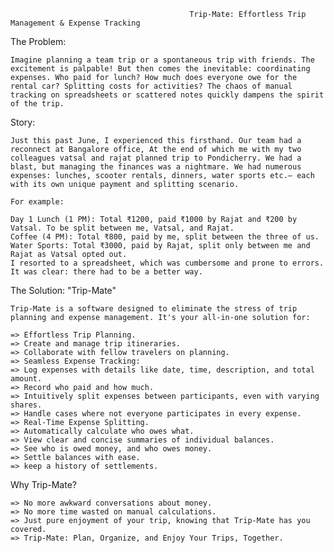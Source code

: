                                             Trip-Mate: Effortless Trip Management & Expense Tracking
The Problem:

    Imagine planning a team trip or a spontaneous trip with friends. The excitement is palpable! But then comes the inevitable: coordinating expenses. Who paid for lunch? How much does everyone owe for the rental car? Splitting costs for activities? The chaos of manual tracking on spreadsheets or scattered notes quickly dampens the spirit of the trip.

Story:

    Just this past June, I experienced this firsthand. Our team had a reconnect at Bangalore office, At the end of which me with my two colleagues vatsal and rajat planned trip to Pondicherry. We had a blast, but managing the finances was a nightmare. We had numerous expenses: lunches, scooter rentals, dinners, water sports etc.– each with its own unique payment and splitting scenario.

    For example:

    Day 1 Lunch (1 PM): Total ₹1200, paid ₹1000 by Rajat and ₹200 by Vatsal. To be split between me, Vatsal, and Rajat.
    Coffee (4 PM): Total ₹800, paid by me, split between the three of us.
    Water Sports: Total ₹3000, paid by Rajat, split only between me and Rajat as Vatsal opted out.
    I resorted to a spreadsheet, which was cumbersome and prone to errors. It was clear: there had to be a better way.

The Solution: "Trip-Mate"

    Trip-Mate is a software designed to eliminate the stress of trip planning and expense management. It's your all-in-one solution for:

    => Effortless Trip Planning.
    => Create and manage trip itineraries.
    => Collaborate with fellow travelers on planning.
    => Seamless Expense Tracking:
    => Log expenses with details like date, time, description, and total amount.
    => Record who paid and how much.
    => Intuitively split expenses between participants, even with varying shares.
    => Handle cases where not everyone participates in every expense.
    => Real-Time Expense Splitting.
    => Automatically calculate who owes what.
    => View clear and concise summaries of individual balances.
    => See who is owed money, and who owes money.
    => Settle balances with ease.
    => keep a history of settlements.

Why Trip-Mate?

    => No more awkward conversations about money.
    => No more time wasted on manual calculations.
    => Just pure enjoyment of your trip, knowing that Trip-Mate has you covered.
    => Trip-Mate: Plan, Organize, and Enjoy Your Trips, Together.